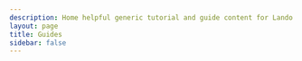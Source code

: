 ```yaml
---
description: Home helpful generic tutorial and guide content for Lando CLI
layout: page
title: Guides
sidebar: false
---
```

<VPLCollectionPage>
  <VPLCollectionPageTitle>
    <template #title>
      Guides
    </template>
    <template #lead>
      Some Lando CLI tutorials and guides
    </template>
  </VPLCollectionPageTitle>
  <VPLCollectionPageTags v-model="tags" />
  <VPLCollectionItems :tags="tags" :items="pages"/>
</VPLCollectionPage>

<script setup>
import {VPLCollectionPage, VPLCollectionPageTags, VPLCollectionPageTitle, VPLCollectionItems} from '@lando/vitepress-theme-default-plus';
import {useCollection} from '@lando/vitepress-theme-default-plus';

const {pages, tags} = useCollection('guide');
</script>
